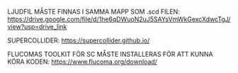 LJUDFIL MÅSTE FINNAS I SAMMA MAPP SOM .scd FILEN:
https://drive.google.com/file/d/1he6qDWuoN2uJ5SAYsVmWkGexcXdwcTgJ/view?usp=drive_link

SUPERCOLLIDER: 
https://supercollider.github.io/

FLUCOMAS TOOLKIT FÖR SC MÅSTE INSTALLERAS FÖR ATT KUNNA KÖRA KODEN: 
https://www.flucoma.org/download/
